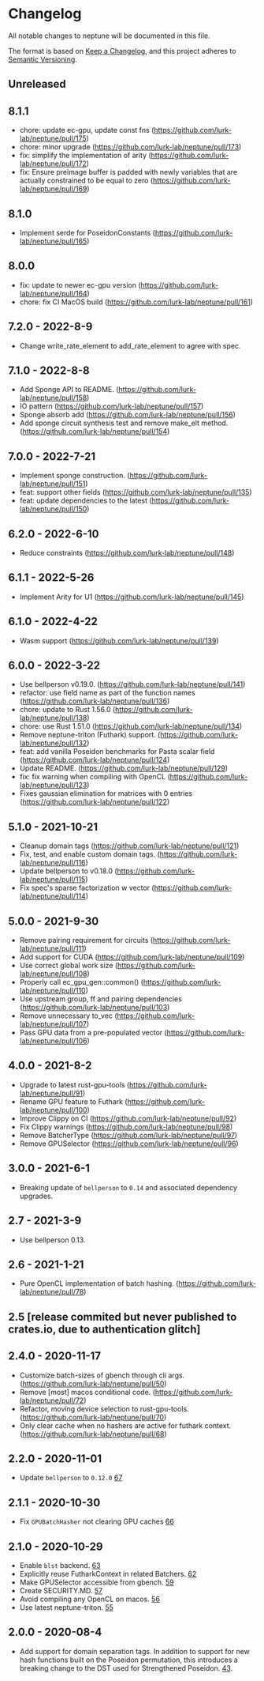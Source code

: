 # Changelog

All notable changes to neptune will be documented in this file.

The format is based on [Keep a Changelog](https://keepachangelog.com/en/1.0.0/),
and this project adheres to [Semantic Versioning](https://book.async.rs/overview/stability-guarantees.html).

## Unreleased

## 8.1.1

- chore: update ec-gpu, update const fns (https://github.com/lurk-lab/neptune/pull/175)
- chore: minor upgrade (https://github.com/lurk-lab/neptune/pull/173)
- fix: simplify the implementation of arity (https://github.com/lurk-lab/neptune/pull/172)
- fix: Ensure preimage buffer is padded with newly variables that are actually constrained to be equal to zero (https://github.com/lurk-lab/neptune/pull/169)

## 8.1.0
- Implement serde for PoseidonConstants (https://github.com/lurk-lab/neptune/pull/165)

## 8.0.0
- fix: update to newer ec-gpu version (https://github.com/lurk-lab/neptune/pull/164)
- chore: fix CI MacOS build (https://github.com/lurk-lab/neptune/pull/161)

## 7.2.0 - 2022-8-9
- Change write_rate_element to add_rate_element to agree with spec.

## 7.1.0 - 2022-8-8

- Add Sponge API to README. (https://github.com/lurk-lab/neptune/pull/158)
- IO pattern (https://github.com/lurk-lab/neptune/pull/157)
- Sponge absorb add (https://github.com/lurk-lab/neptune/pull/156)
- Add sponge circuit synthesis test and remove make_elt method. (https://github.com/lurk-lab/neptune/pull/154)

## 7.0.0 - 2022-7-21
- Implement sponge construction. (https://github.com/lurk-lab/neptune/pull/151)
- feat: support other fields (https://github.com/lurk-lab/neptune/pull/135)
- feat: update dependencies to the latest (https://github.com/lurk-lab/neptune/pull/150)

## 6.2.0 - 2022-6-10
- Reduce constraints (https://github.com/lurk-lab/neptune/pull/148)

## 6.1.1 - 2022-5-26
- Implement Arity for U1 (https://github.com/lurk-lab/neptune/pull/145)

## 6.1.0 - 2022-4-22
- Wasm support (https://github.com/lurk-lab/neptune/pull/139)

## 6.0.0 - 2022-3-22

- Use bellperson v0.19.0. (https://github.com/lurk-lab/neptune/pull/141)
- refactor: use field name as part of the function names (https://github.com/lurk-lab/neptune/pull/136)
- chore: update to Rust 1.56.0 (https://github.com/lurk-lab/neptune/pull/138)
- chore: use Rust 1.51.0 (https://github.com/lurk-lab/neptune/pull/134)
- Remove neptune-triton (Futhark) support. (https://github.com/lurk-lab/neptune/pull/132)
- feat: add vanilla Poseidon benchmarks for Pasta scalar field (https://github.com/lurk-lab/neptune/pull/124)
- Update README. (https://github.com/lurk-lab/neptune/pull/129)
- fix: fix warning when compiling with OpenCL (https://github.com/lurk-lab/neptune/pull/123)
- Fixes gaussian elimination for matrices with 0 entries (https://github.com/lurk-lab/neptune/pull/122)

## 5.1.0 - 2021-10-21
- Cleanup domain tags (https://github.com/lurk-lab/neptune/pull/121)
- Fix, test, and enable custom domain tags. (https://github.com/lurk-lab/neptune/pull/116)
- Update bellperson to v0.18.0 (https://github.com/lurk-lab/neptune/pull/115)
- Fix spec's sparse factorization w vector (https://github.com/lurk-lab/neptune/pull/114)

## 5.0.0 - 2021-9-30

- Remove pairing requirement for circuits (https://github.com/lurk-lab/neptune/pull/111)
- Add support for CUDA (https://github.com/lurk-lab/neptune/pull/109)
- Use correct global work size (https://github.com/lurk-lab/neptune/pull/108)
- Properly call ec_gpu_gen::common() (https://github.com/lurk-lab/neptune/pull/110)
- Use upstream group, ff and pairing dependencies (https://github.com/lurk-lab/neptune/pull/103)
- Remove unnecessary to_vec (https://github.com/lurk-lab/neptune/pull/107)
- Pass GPU data from a pre-populated vector (https://github.com/lurk-lab/neptune/pull/106)

## 4.0.0 - 2021-8-2
- Upgrade to latest rust-gpu-tools (https://github.com/lurk-lab/neptune/pull/91)
- Rename GPU feature to Futhark (https://github.com/lurk-lab/neptune/pull/100)
- Improve Clippy on CI (https://github.com/lurk-lab/neptune/pull/92)
- Fix Clippy warnings (https://github.com/lurk-lab/neptune/pull/98)
- Remove BatcherType (https://github.com/lurk-lab/neptune/pull/97)
- Remove GPUSelector (https://github.com/lurk-lab/neptune/pull/96)

## 3.0.0 - 2021-6-1
- Breaking update of `bellperson` to `0.14` and associated dependency upgrades.

## 2.7 - 2021-3-9
- Use bellperson 0.13.

## 2.6 - 2021-1-21
- Pure OpenCL implementation of batch hashing. (https://github.com/lurk-lab/neptune/pull/78)

## 2.5 [release commited but never published to crates.io, due to authentication glitch]

## 2.4.0 - 2020-11-17

- Customize batch-sizes of gbench through cli args. (https://github.com/lurk-lab/neptune/pull/50)
- Remove [most] macos conditional code. (https://github.com/lurk-lab/neptune/pull/72)
- Refactor, moving device selection to rust-gpu-tools. (https://github.com/lurk-lab/neptune/pull/70)
- Only clear cache when no hashers are active for futhark context. (https://github.com/lurk-lab/neptune/pull/68)

## 2.2.0 - 2020-11-01

- Update `bellperson` to `0.12.0`
  [67](https://github.com/lurk-lab/neptune/pull/67)

## 2.1.1 - 2020-10-30

- Fix `GPUBatchHasher` not clearing GPU caches
  [66](https://github.com/lurk-lab/neptune/pull/66)

## 2.1.0 - 2020-10-29

- Enable `blst` backend.
  [63](https://github.com/lurk-lab/neptune/pull/63)
- Explicitly reuse FutharkContext in related Batchers.
  [62](https://github.com/lurk-lab/neptune/pull/62)
- Make GPUSelector accessible from gbench.
  [59](https://github.com/lurk-lab/neptune/pull/59)
- Create SECURITY.MD.
  [57](https://github.com/lurk-lab/neptune/pull/57)
- Avoid compiling any OpenCL on macos.
  [56](https://github.com/lurk-lab/neptune/pull/56)
- Use latest neptune-triton.
  [55](https://github.com/lurk-lab/neptune/pull/55)

## 2.0.0 - 2020-08-4

- Add support for domain separation tags. In addition to support for new hash functions built on the Poseidon permutation,
  this introduces a breaking change to the DST used for Strengthened Poseidon.
  [43](https://github.com/lurk-lab/neptune/pull/43).

